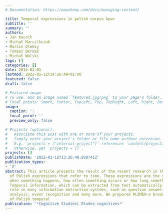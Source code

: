 ```yaml
---
# Documentation: https://wowchemy.com/docs/managing-content/

title: Temporal expressions in polish corpus kpwr
subtitle: ''
summary: ''
authors:
- Jan Koco\ŉ
- Michał Marci\ŉczuk
- Marcin Oleksy
- Tomasz Bernaś
- Michał Wolski
tags: []
categories: []
date: 2015-01-01
lastmod: 2022-01-12T14:26:49+01:00
featured: false
draft: false

# Featured image
# To use, add an image named `featured.jpg/png` to your page's folder.
# Focal points: Smart, Center, TopLeft, Top, TopRight, Left, Right, BottomLeft, Bottom, BottomRight.
image:
  caption: ''
  focal_point: ''
  preview_only: false

# Projects (optional).
#   Associate this post with one or more of your projects.
#   Simply enter your project's folder or file name without extension.
#   E.g. `projects = ["internal-project"]` references `content/project/deep-learning/index.md`.
#   Otherwise, set `projects = []`.
projects: []
publishDate: '2022-01-12T13:26:48.858741Z'
publication_types:
- '2'
abstract: This article presents the result of the recent research in the interpretation
  of Polish expressions that refer to time. These expressions are the source of information
  when something happens, how often something occurs or how long something lasts.
  Temporal information, which can be extracted from text automatically, plays significant
  role in many information extraction systems, such as question answering, discourse
  analysis, event recognition and many more. We prepared PLIMEX—a broad description
  of Polish temporal
publication: '*Cognitive Studies| Études cognitives*'
---
```

